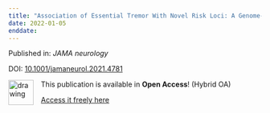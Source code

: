 ```yaml
---
title: "Association of Essential Tremor With Novel Risk Loci: A Genome-Wide Association Study and Meta-analysis."
date: 2022-01-05
enddate:
---
```


Published in: *JAMA neurology*

DOI: [10.1001/jamaneurol.2021.4781](https://doi.org/10.1001/jamaneurol.2021.4781)

<img src="https://upload.wikimedia.org/wikipedia/commons/thumb/7/77/Open_Access_logo_PLoS_transparent.svg/800px-Open_Access_logo_PLoS_transparent.svg.png" alt="drawing" width="50" align="left"/> &nbsp;&nbsp;&nbsp;This publication is available in **Open Access**! (Hybrid OA)

&nbsp;&nbsp;&nbsp;[Access it freely here](https://jamanetwork.com/journals/jamaneurology/articlepdf/2787239/jamaneurology_liao_2022_oi_210083_1644604359.06757.pdf
)

